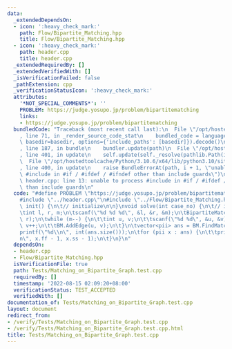 ```yaml
---
data:
  _extendedDependsOn:
  - icon: ':heavy_check_mark:'
    path: Flow/Bipartite_Matching.hpp
    title: Flow/Bipartite_Matching.hpp
  - icon: ':heavy_check_mark:'
    path: header.cpp
    title: header.cpp
  _extendedRequiredBy: []
  _extendedVerifiedWith: []
  _isVerificationFailed: false
  _pathExtension: cpp
  _verificationStatusIcon: ':heavy_check_mark:'
  attributes:
    '*NOT_SPECIAL_COMMENTS*': ''
    PROBLEM: https://judge.yosupo.jp/problem/bipartitematching
    links:
    - https://judge.yosupo.jp/problem/bipartitematching
  bundledCode: "Traceback (most recent call last):\n  File \"/opt/hostedtoolcache/Python/3.10.6/x64/lib/python3.10/site-packages/onlinejudge_verify/documentation/build.py\"\
    , line 71, in _render_source_code_stat\n    bundled_code = language.bundle(stat.path,\
    \ basedir=basedir, options={'include_paths': [basedir]}).decode()\n  File \"/opt/hostedtoolcache/Python/3.10.6/x64/lib/python3.10/site-packages/onlinejudge_verify/languages/cplusplus.py\"\
    , line 187, in bundle\n    bundler.update(path)\n  File \"/opt/hostedtoolcache/Python/3.10.6/x64/lib/python3.10/site-packages/onlinejudge_verify/languages/cplusplus_bundle.py\"\
    , line 401, in update\n    self.update(self._resolve(pathlib.Path(included), included_from=path))\n\
    \  File \"/opt/hostedtoolcache/Python/3.10.6/x64/lib/python3.10/site-packages/onlinejudge_verify/languages/cplusplus_bundle.py\"\
    , line 400, in update\n    raise BundleErrorAt(path, i + 1, \"unable to process\
    \ #include in #if / #ifdef / #ifndef other than include guards\")\nonlinejudge_verify.languages.cplusplus_bundle.BundleErrorAt:\
    \ header.cpp: line 13: unable to process #include in #if / #ifdef / #ifndef other\
    \ than include guards\n"
  code: "#define PROBLEM \"https://judge.yosupo.jp/problem/bipartitematching\"\n\n\
    #include \"../header.cpp\"\n#include \"../Flow/Bipartite_Matching.hpp\"\n\nvoid\
    \ init() {\n\t// initialize\n\n}\nvoid solve(int case_no) {\n\t// implementation\n\
    \tint l, r, m;\n\tscanf(\"%d %d %d\", &l, &r, &m);\n\tBipartiteMatching BM(l,\
    \ r);\n\twhile (m--) {\n\t\tint u, v;\n\t\tscanf(\"%d %d\", &u, &v);\n\t\tu++;\
    \ v++;\n\t\tBM.AddEdge(u, v);\n\t}\n\tvector<pii> ans = BM.FindMatching();\n\t\
    printf(\"%d\\n\", int(ans.size()));\n\tfor (pii x : ans) {\n\t\tprintf(\"%d %d\\\
    n\", x.ff - 1, x.ss - 1);\n\t}\n}\n"
  dependsOn:
  - header.cpp
  - Flow/Bipartite_Matching.hpp
  isVerificationFile: true
  path: Tests/Matching_on_Bipartite_Graph.test.cpp
  requiredBy: []
  timestamp: '2022-08-15 02:09:20+08:00'
  verificationStatus: TEST_ACCEPTED
  verifiedWith: []
documentation_of: Tests/Matching_on_Bipartite_Graph.test.cpp
layout: document
redirect_from:
- /verify/Tests/Matching_on_Bipartite_Graph.test.cpp
- /verify/Tests/Matching_on_Bipartite_Graph.test.cpp.html
title: Tests/Matching_on_Bipartite_Graph.test.cpp
---
```

